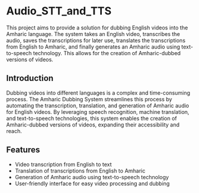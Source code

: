# Audio_STT_and_TTS

This project aims to provide a solution for dubbing English videos into the Amharic language. The system takes an English video, transcribes the audio, saves the transcriptions for later use, translates the transcriptions from English to Amharic, and finally generates an Amharic audio using text-to-speech technology. This allows for the creation of Amharic-dubbed versions of videos.

## Introduction

Dubbing videos into different languages is a complex and time-consuming process. The Amharic Dubbing System streamlines this process by automating the transcription, translation, and generation of Amharic audio for English videos. By leveraging speech recognition, machine translation, and text-to-speech technologies, this system enables the creation of Amharic-dubbed versions of videos, expanding their accessibility and reach.

## Features

- Video transcription from English to text
- Translation of transcriptions from English to Amharic
- Generation of Amharic audio using text-to-speech technology
- User-friendly interface for easy video processing and dubbing

